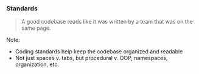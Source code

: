 ### Standards

> A good codebase reads like it was written by a team that was on the same page.

Note:

- Coding standards help keep the codebase organized and readable
- Not just spaces v. tabs, but procedural v. OOP, namespaces, organization, etc.
